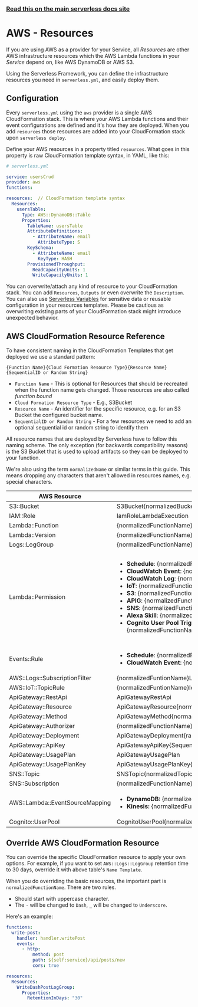 <!--
title: Serverless Framework - AWS Lambda Guide - AWS Infrastructure Resources
menuText: Resources
menuOrder: 7
description: How to deploy and manage AWS infrastructure to use with your AWS Lambda functions with the Serverless Framework
layout: Doc
-->

<!-- DOCS-SITE-LINK:START automatically generated  -->
### [Read this on the main serverless docs site](https://www.serverless.com/framework/docs/providers/aws/guide/resources)
<!-- DOCS-SITE-LINK:END -->

# AWS - Resources

If you are using AWS as a provider for your Service, all *Resources* are other AWS infrastructure resources which the AWS Lambda functions in your *Service* depend on, like AWS DynamoDB or AWS S3.

Using the Serverless Framework, you can define the infrastructure resources you need in `serverless.yml`, and easily deploy them.

## Configuration

Every `serverless.yml` using the `aws` provider is a single AWS CloudFormation stack.  This is where your AWS Lambda functions and their event configurations are defined and it's how they are deployed.  When you add `resources` those resources are added into your CloudFormation stack upon `serverless deploy`.

Define your AWS resources in a property titled `resources`.  What goes in this property is raw CloudFormation template syntax, in YAML, like this:

```yml
# serverless.yml

service: usersCrud
provider: aws
functions:

resources:  // CloudFormation template syntax
  Resources:
    usersTable:
      Type: AWS::DynamoDB::Table
      Properties:
        TableName: usersTable
        AttributeDefinitions:
          - AttributeName: email
            AttributeType: S
        KeySchema:
          - AttributeName: email
            KeyType: HASH
        ProvisionedThroughput:
          ReadCapacityUnits: 1
          WriteCapacityUnits: 1
```

You can overwrite/attach any kind of resource to your CloudFormation stack. You can add `Resources`, `Outputs` or even overwrite the `Description`. You can also use [Serverless Variables](./variables.md) for sensitive data or reusable configuration in your resources templates.  Please be cautious as overwriting existing parts of your CloudFormation stack might introduce unexpected behavior.

## AWS CloudFormation Resource Reference

To have consistent naming in the CloudFormation Templates that get deployed we use a standard pattern:

`{Function Name}{Cloud Formation Resource Type}{Resource Name}{SequentialID or Random String}`

* `Function Name` - This is optional for Resources that should be recreated when the function name gets changed. Those resources are also called *function bound*
* `Cloud Formation Resource Type` - E.g., S3Bucket
* `Resource Name` - An identifier for the specific resource, e.g. for an S3 Bucket the configured bucket name.
* `SequentialID or Random String` - For a few resources we need to add an optional sequential id or random string to identify them

All resource names that are deployed by Serverless have to follow this naming scheme. The only exception (for backwards compatibility reasons) is the S3 Bucket that is used to upload artifacts so they can be deployed to your function.

We're also using the term `normalizedName` or similar terms in this guide. This means dropping any characters that aren't allowed in resources names, e.g. special characters.

| AWS Resource          |  Name Template                                          | Example                       |
|---                    |---                                                      | ---                           |
| S3::Bucket            | S3Bucket{normalizedBucketName}                          | S3BucketMybucket              |
|IAM::Role              | IamRoleLambdaExecution                                  | IamRoleLambdaExecution        |
|Lambda::Function       | {normalizedFunctionName}LambdaFunction                  | HelloLambdaFunction           |
|Lambda::Version        | {normalizedFunctionName}LambdaVersion{sha256}                           | HelloLambdaVersionr3pgoTvv1xT4E4NiCL6JG02fl6vIyi7OS1aW0FwAI |
|Logs::LogGroup         | {normalizedFunctionName}LogGroup                        | HelloLogGroup                 |
|Lambda::Permission     | <ul><li>**Schedule**: {normalizedFunctionName}LambdaPermissionEventsRuleSchedule{index}</li><li>**CloudWatch Event**: {normalizedFunctionName}LambdaPermissionEventsRuleCloudWatchEvent{index}</li><li>**CloudWatch Log**: {normalizedFunctionName}LambdaPermissionLogsSubscriptionFilterCloudWatchLog{index}</li><li>**IoT**: {normalizedFunctionName}LambdaPermissionIotTopicRule{index} </li><li>**S3**: {normalizedFunctionName}LambdaPermission{normalizedBucketName}S3</li><li>**APIG**: {normalizedFunctionName}LambdaPermissionApiGateway</li><li>**SNS**: {normalizedFunctionName}LambdaPermission{normalizedTopicName}SNS</li><li>**Alexa Skill**: {normalizedFunctionName}LambdaPermissionAlexaSkill</li><li>**Cognito User Pool Trigger Source**: {normalizedFunctionName}LambdaPermissionCognitoUserPool{normalizedPoolId}TriggerSource{triggerSource}</li> </ul> | <ul><li>**Schedule**: HelloLambdaPermissionEventsRuleSchedule1</li><li>**CloudWatch Event**: HelloLambdaPermissionEventsRuleCloudWatchEvent1</li><li>**CloudWatch Log**: HelloLambdaPermissionLogsSubscriptionFilterCloudWatchLog1</li><li>**IoT**: HelloLambdaPermissionIotTopicRule1 </li><li>**S3**: HelloLambdaPermissionBucketS3</li><li>**APIG**: HelloLambdaPermissionApiGateway</li><li>**SNS**: HelloLambdaPermissionTopicSNS</li><li>**Alexa Skill**: HelloLambdaPermissionAlexaSkill</li><li>**Cognito User Pool Trigger Source**: HelloLambdaPermissionCognitoUserPoolMyPoolTriggerSourceCustomMessage</li> </ul>|
|Events::Rule           | <ul><li>**Schedule**: {normalizedFuntionName}EventsRuleSchedule{SequentialID}</li><li>**CloudWatch Event**: {normalizedFuntionName}EventsRuleCloudWatchEvent{SequentialID}</li> </ul> | <ul><li>**Schedule**: HelloEventsRuleSchedule1</li><li>**CloudWatch Event**: HelloEventsRuleCloudWatchEvent1</li></ul>      |
|AWS::Logs::SubscriptionFilter    | {normalizedFuntionName}LogsSubscriptionFilterCloudWatchLog{SequentialID}       | HelloLogsSubscriptionFilterCloudWatchLog1            |
|AWS::IoT::TopicRule    | {normalizedFuntionName}IotTopicRule{SequentialID}       | HelloIotTopicRule1            |
|ApiGateway::RestApi    | ApiGatewayRestApi                                       | ApiGatewayRestApi             |
|ApiGateway::Resource   | ApiGatewayResource{normalizedPath}                      | ApiGatewayResourceUsers       |
|ApiGateway::Method     | ApiGatewayMethod{normalizedPath}{normalizedMethod}      | ApiGatewayMethodUsersGet      |
|ApiGateway::Authorizer | {normalizedFunctionName}ApiGatewayAuthorizer            | HelloApiGatewayAuthorizer     |
|ApiGateway::Deployment | ApiGatewayDeployment{randomNumber}                      | ApiGatewayDeployment12356789  |
|ApiGateway::ApiKey     | ApiGatewayApiKey{SequentialID}                          | ApiGatewayApiKey1             |
|ApiGateway::UsagePlan  | ApiGatewayUsagePlan                          | ApiGatewayUsagePlan             |
|ApiGateway::UsagePlanKey     | ApiGatewayUsagePlanKey{SequentialID}                          | ApiGatewayUsagePlanKey1             |
|SNS::Topic             | SNSTopic{normalizedTopicName}                           | SNSTopicSometopic             |
|SNS::Subscription      | {normalizedFunctionName}SnsSubscription{normalizedTopicName}   | HelloSnsSubscriptionSomeTopic             |
|AWS::Lambda::EventSourceMapping | <ul><li>**DynamoDB:** {normalizedFunctionName}EventSourceMappingDynamodb{tableName}</li><li>**Kinesis:** {normalizedFunctionName}EventSourceMappingKinesis{streamName}</li></ul> | <ul><li>**DynamoDB:** HelloLambdaEventSourceMappingDynamodbUsers</li><li>**Kinesis:** HelloLambdaEventSourceMappingKinesisMystream</li></ul> |
|Cognito::UserPool      | CognitoUserPool{normalizedPoolId}                       | CognitoUserPoolPoolId         |

## Override AWS CloudFormation Resource

You can override the specific CloudFormation resource to apply your own options. For example, if you want to set `AWS::Logs::LogGroup` retention time to 30 days, override it with above table's `Name Template`.

When you do overriding the basic resources, the important part is `normalizedFunctionName`. There are two rules.

- Should start with uppercase character.
- The `-` will be changed to `Dash`, `_` will be changed to `Underscore`.

Here's an example:

```yml
functions:
  write-post:
    handler: handler.writePost
    events:
      - http:
          method: post
          path: ${self:service}/api/posts/new
          cors: true

resources:
  Resources:
    WriteDashPostLogGroup:
      Properties:
        RetentionInDays: "30"
```
